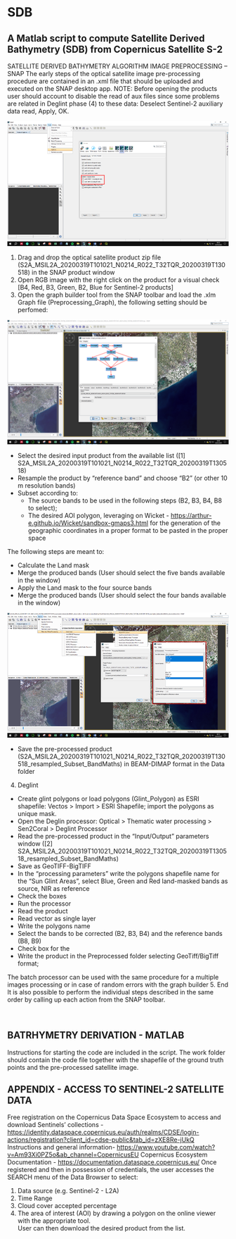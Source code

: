 # SDB 

## A Matlab script to compute Satellite Derived Bathymetry (SDB) from Copernicus Satellite S-2


SATELLITE DERIVED BATHYMETRY ALGORITHM 
IMAGE PREPROCESSING – SNAP 
The early steps of the optical satellite image pre-processing procedure are contained in an .xml file that should be uploaded and executed on the SNAP desktop app.
NOTE: Before opening the products user should account to disable the read of aux files since some problems are related in Deglint phase (4) to these data: Deselect Sentinel-2 auxiliary data read, Apply, OK.

![Image](Figures/AUX_DATA_READ.png?raw=true)

1.	Drag and drop the optical satellite product zip file (S2A_MSIL2A_20200319T101021_N0214_R022_T32TQR_20200319T130518) in the SNAP product window 
2.	Open RGB image with the right click on the product for a visual check [B4, Red, B3, Green, B2, Blue for Sentinel-2 products]
3.	Open the graph builder tool from the SNAP toolbar and load the .xlm Graph file (Preprocessing_Graph), the following setting should be perfomed:

![Image](Figures/GRAPH.png?raw=true)

  - Select the desired input product from the available list ([1] S2A_MSIL2A_20200319T101021_N0214_R022_T32TQR_20200319T130518)
  - Resample the product by “reference band” and choose “B2” (or other 10 m resolution bands)
  - Subset according to:
    - The source bands to be used in the following steps (B2, B3, B4, B8 to select);
    - The desired AOI polygon, leveraging on Wicket -  https://arthur-e.github.io/Wicket/sandbox-gmaps3.html for the generation of the geographic coordinates in a proper format to be pasted in the proper space

The following steps are meant to:
  - Calculate the Land mask 
  - Merge the produced bands (User should select the five bands available in the window)
  - Apply the Land mask to the four source bands
  - Merge the produced bands (User should select the four bands available in the window)

![Image](Figures/DEGLINT.png?raw=true)

  - Save the pre-processed product (S2A_MSIL2A_20200319T101021_N0214_R022_T32TQR_20200319T130518_resampled_Subset_BandMaths) in BEAM-DIMAP format in the Data folder

4.	Deglint 
  - Create glint polygons or load polygons (Glint_Polygon) as ESRI shapefile: Vectos > Import > ESRI Shapefile; import the polygons as unique mask.
  - Open the Deglin processor: Optical > Thematic water processing > Sen2Coral > Deglint Processor   
  - Read the pre-processed product in the “Input/Output” parameters window ([2] S2A_MSIL2A_20200319T101021_N0214_R022_T32TQR_20200319T130518_resampled_Subset_BandMaths)
  - Save as GeoTIFF-BigTIFF
  - In the “processing parameters” write the polygons shapefile name for the “Sun Glint Areas”, select Blue, Green and Red land-masked bands as source, NIR as reference
  - Check the boxes
  - Run the processor
  - Read the product
  - Read vector as single layer
  - Write the polygons name
  - Select the bands to be corrected (B2, B3, B4) and the reference bands (B8, B9)
  - Check box for the
  - Write the product in the Preprocessed folder selecting GeoTiff/BigTiff format;

The batch processor can be used with the same procedure for a multiple images processing or in case of random errors with the graph builder
5.	End
It is also possible to perform the individual steps described in the same order by calling up each action from the SNAP toolbar.


 
## BATRHYMETRY DERIVATION - MATLAB
Instructions for starting the code are included in the script. The work folder should contain the code file together with the shapefile of the ground truth points and the pre-processed satellite image.
 
## APPENDIX - ACCESS TO SENTINEL-2 SATELLITE DATA
Free registration on the Copernicus Data Space Ecosystem to access and download Sentinels’ collections - https://identity.dataspace.copernicus.eu/auth/realms/CDSE/login-actions/registration?client_id=cdse-public&tab_id=zXE8Re-jUkQ
Instructions and general information- https://www.youtube.com/watch?v=Am93Xi0PZ5o&ab_channel=CopernicusEU
Copernicus Ecosystem Documentation - https://documentation.dataspace.copernicus.eu/
Once registered and then in possession of credentials, the user accesses the SEARCH menu of the Data Browser to select:
1. Data source (e.g. Sentinel-2 - L2A)
2. Time Range
3. Cloud cover accepted percentage
4. The area of interest (AOI) by drawing a polygon on the online viewer with the appropriate tool.	
User can then download the desired product from the list.

 
 

